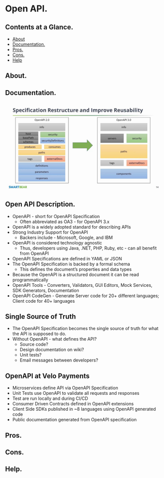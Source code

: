 # Open API.





## Contents at a Glance.
* [About](#about)
* [Documentation.](#documentation)
* [Pros.](#pros)
* [Cons.](#cons)
* [Help](#help)





## About.





## Documentation.
![Open API versions.](open-api-versions.jpg)





## Open API Description.
* OpenAPI - short for OpenAPI Specification
  * Often abbreviated as OA3 - for OpenAPI 3.x
* OpenAPI is a widely adopted standard for describing APIs
* Strong Industry Support for OpenAPI
  * Backers include - Microsoft, Google, and IBM
* OpenAPI is considered technology agnostic
  * Thus, developers using Java, .NET, PHP, Ruby, etc - can all benefit from OpenAPI
* OpenAPI Specifications are defined in YAML or JSON
* The OpenAPI Specification is backed by a formal schema
  * This defines the document’s properties and data types
* Because the OpenAPI is a structured document it can be read programmatically
* OpenAPI Tools - Converters, Validators, GUI Editors, Mock Services, SDK Generators, Documentation
* OpenAPI CodeGen - Generate Server code for 20+ different languages; Client code for 40+ languages


## Single Source of Truth
* The OpenAPI Specification becomes the single source of truth for what the API is supposed to do.
* Without OpenAPI - what defines the API?
  * Source code?
  * Design documentation on wiki?
  * Unit tests?
  * Email messages between developers?


## OpenAPI at Velo Payments
* Microservices define API via OpenAPI Specification
* Unit Tests use OpenAPI to validate all requests and responses
* Test are run locally and during CI/CD
* Consumer Driven Contracts defined in OpenAPI extensions
* Client Side SDKs published in ~8 languages using OpenAPI generated code
* Public documentation generated from OpenAPI specification



## Pros.





## Cons.





## Help.
